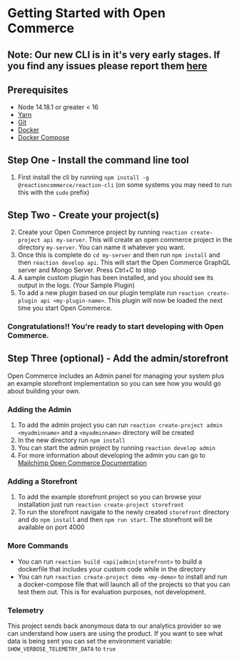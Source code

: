 # Getting Started with Open Commerce

## Note: Our new CLI is in it's **very early stages**. If you find any issues please report them [here](https://github.com/reactioncommerce/cli/issues)

## Prerequisites

* Node 14.18.1 or greater < 16
* [Yarn](https://yarnpkg.com/)
* [Git](https://git-scm.com/)
* [Docker](https://www.docker.com/)
* [Docker Compose](https://docs.docker.com/compose/)


## Step One - Install the command line tool

1. First install the cli by running `npm install -g @reactioncommerce/reaction-cli` (on some systems you may need to run this with the `sudo` prefix)

## Step Two - Create your project(s)

2. Create your Open Commerce project by running `reaction create-project api my-server`. This will create an open commerce project in the directory `my-server`. You can name it whatever you want.
3. Once this is complete do `cd my-server` and then run `npm install` and then `reaction develop api`. This will start the Open Commerce GraphQL server and Mongo Server. Press Ctrl+C to stop
4. A sample custom plugin has been installed, and you should see its output in the logs. (Your Sample Plugin)
5. To add a new plugin based on our plugin template run `reaction create-plugin api <my-plugin-name>`. This plugin will now be loaded the next time you start Open Commerce.

### Congratulations!! You're ready to start developing with Open Commerce.

## Step Three (optional) - Add the admin/storefront

Open Commerce includes an Admin panel for managing your system plus an example storefront implementation so you can see how you would go about building your own.

### Adding the Admin

1. To add the admin project you can run `reaction create-project admin <myadminname>` and a `<myadminname>` directory will be created
2. In the new directory run `npm install`
3. You can start the admin project by running `reaction develop admin`
5. For more information about developing the admin you can go to [Mailchimp Open Commerce Documentation](https://mailchimp.com/developer/open-commerce/)

### Adding a Storefront

1. To add the example storefront project so you can browse your installation just run `reaction create-project storefront`
2. To run the storefront navigate to the newly created `storefront` directory and do `npm install` and then `npm run start`. The storefront will be available on port 4000

### More Commands

* You can run `reaction build <api|admin|storefront>` to build a dockerfile that includes your custom code while in the directory
* You can run `reaction create-project demo <my-demo>` to install and run a docker-compose file that will launch all of the projects so that you can test them out. This is for evaluation purposes, not development.


### Telemetry

This project sends back anonymous data to our analytics provider so we can understand how users are using the product.
If you want to see what data is being sent you can set the environment variable: `SHOW_VERBOSE_TELEMETRY_DATA` to `true`

